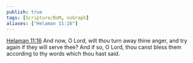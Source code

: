 ```yaml
---
publish: true
tags: [Scripture/BoM, noGraph]
aliases: ["Helaman 11:16"]
---
```

[Helaman 11:16](https://churchofjesuschrist.org/study/scriptures/bofm/hel/11?lang=eng&id=p16#p16) And now, O Lord, wilt thou turn away thine anger, and try again if they will serve thee? And if so, O Lord, thou canst bless them according to thy words which thou hast said.
